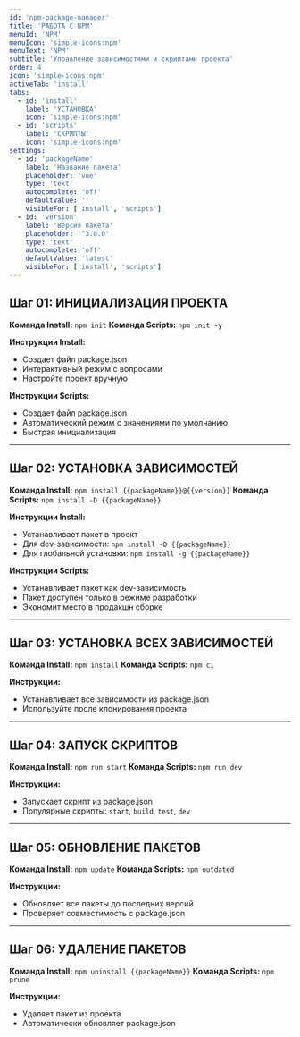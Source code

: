 ```yaml
---
id: 'npm-package-manager'
title: 'РАБОТА С NPM'
menuId: 'NPM'
menuIcon: 'simple-icons:npm'
menuText: 'NPM'
subtitle: 'Управление зависимостями и скриптами проекта'
order: 4
icon: 'simple-icons:npm'
activeTab: 'install'
tabs:
  - id: 'install'
    label: 'УСТАНОВКА'
    icon: 'simple-icons:npm'
  - id: 'scripts'
    label: 'СКРИПТЫ'
    icon: 'simple-icons:npm'
settings:
  - id: 'packageName'
    label: 'Название пакета'
    placeholder: 'vue'
    type: 'text'
    autocomplete: 'off'
    defaultValue: ''
    visibleFor: ['install', 'scripts']
  - id: 'version'
    label: 'Версия пакета'
    placeholder: '^3.0.0'
    type: 'text'
    autocomplete: 'off'
    defaultValue: 'latest'
    visibleFor: ['install', 'scripts']
---
```


## Шаг 01: ИНИЦИАЛИЗАЦИЯ ПРОЕКТА

**Команда Install:** `npm init`
**Команда Scripts:** `npm init -y`

**Инструкции Install:**
- Создает файл package.json
- Интерактивный режим с вопросами
- Настройте проект вручную

**Инструкции Scripts:**
- Создает файл package.json
- Автоматический режим с значениями по умолчанию
- Быстрая инициализация

---

## Шаг 02: УСТАНОВКА ЗАВИСИМОСТЕЙ

**Команда Install:** `npm install {{packageName}}@{{version}}`
**Команда Scripts:** `npm install -D {{packageName}}`

**Инструкции Install:**
- Устанавливает пакет в проект
- Для dev-зависимости: `npm install -D {{packageName}}`
- Для глобальной установки: `npm install -g {{packageName}}`

**Инструкции Scripts:**
- Устанавливает пакет как dev-зависимость
- Пакет доступен только в режиме разработки
- Экономит место в продакшн сборке

---

## Шаг 03: УСТАНОВКА ВСЕХ ЗАВИСИМОСТЕЙ

**Команда Install:** `npm install`
**Команда Scripts:** `npm ci`

**Инструкции:**
- Устанавливает все зависимости из package.json
- Используйте после клонирования проекта

---

## Шаг 04: ЗАПУСК СКРИПТОВ

**Команда Install:** `npm run start`
**Команда Scripts:** `npm run dev`

**Инструкции:**
- Запускает скрипт из package.json
- Популярные скрипты: `start`, `build`, `test`, `dev`

---

## Шаг 05: ОБНОВЛЕНИЕ ПАКЕТОВ

**Команда Install:** `npm update`
**Команда Scripts:** `npm outdated`

**Инструкции:**
- Обновляет все пакеты до последних версий
- Проверяет совместимость с package.json

---

## Шаг 06: УДАЛЕНИЕ ПАКЕТОВ

**Команда Install:** `npm uninstall {{packageName}}`
**Команда Scripts:** `npm prune`

**Инструкции:**
- Удаляет пакет из проекта
- Автоматически обновляет package.json

